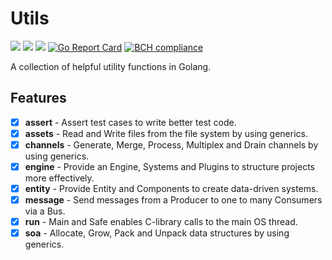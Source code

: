 # Utils

[![](https://img.shields.io/github/license/andygeiss/utils)](https://github.com/andygeiss/utils/blob/main/LICENSE)
[![](https://img.shields.io/github/v/release/andygeiss/utils)](https://github.com/andygeiss/utils/releases)
[![](https://img.shields.io/github/go-mod/go-version/andygeiss/utils)](https://github.com/andygeiss/utils)
[![Go Report Card](https://goreportcard.com/badge/github.com/andygeiss/utils)](https://goreportcard.com/report/github.com/andygeiss/utils)
[![BCH compliance](https://bettercodehub.com/edge/badge/andygeiss/utils?branch=main)](https://bettercodehub.com/)

A collection of helpful utility functions in Golang.

## Features

- [x] **assert** - Assert test cases to write better test code. 
- [x] **assets** - Read and Write files from the file system by using generics.
- [x] **channels** - Generate, Merge, Process, Multiplex and Drain channels by using generics.
- [x] **engine** - Provide an Engine, Systems and Plugins to structure projects more effectively.
- [x] **entity** - Provide Entity and Components to create data-driven systems.
- [x] **message** - Send messages from a Producer to one to many Consumers via a Bus.
- [x] **run** - Main and Safe enables C-library calls to the main OS thread.
- [x] **soa** - Allocate, Grow, Pack and Unpack data structures by using generics.
